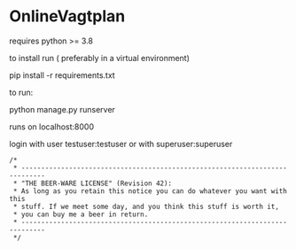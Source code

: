 # OnlineVagtplan

requires python >= 3.8

to install run ( preferably in a virtual environment)

pip install -r requirements.txt

to run:

python manage.py runserver

runs on localhost:8000

login with user testuser:testuser or with superuser:superuser

```
/*
 * ----------------------------------------------------------------------------
 * "THE BEER-WARE LICENSE" (Revision 42):
 * As long as you retain this notice you can do whatever you want with this 
 * stuff. If we meet some day, and you think this stuff is worth it,
 * you can buy me a beer in return.
 * ----------------------------------------------------------------------------
 */
```
